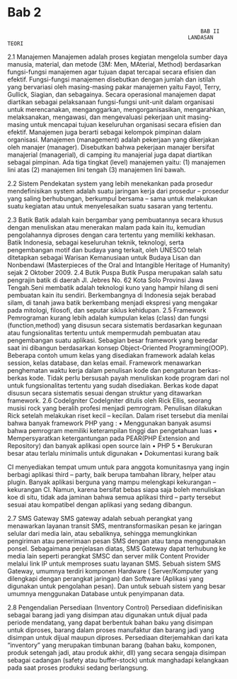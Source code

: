  # Bab 2
                                                                 BAB II
                                                             LANDASAN TEORI

2.1 Manajemen
Manajemen adalah proses kegiatan mengelola sumber daya manusia, material, dan metode (3M: Men, MAterial, Method) berdasarkan fungsi-fungsi manajemen agar tujuan dapat tercapai secara efisien dan efektif. Fungsi-fungsi manajemen disebutkan dengan jumlah dan istilah yang bervariasi oleh masing-masing pakar manajemen yaitu Fayol, Terry, Gullick, Siagian, dan sebagainya.
Secara operasional manajemen dapat diartikan sebagai pelaksanaan fungsi-fungsi unit-unit dalam organisasi untuk merencanakan, menganggarkan, mengorganisasikan, mengarahkan, melaksanakan, mengawasi, dan mengevaluasi pekerjaan unit masing-masing untuk mencapai tujuan keseluruhan organisasi secara efisien dan efektif. Manajemen juga berarti sebagai kelompok pimpinan dalam organisasi. Manajemen (management) adalah pekerjaan yang dikerjakan oleh manajer (manager). Disebutkan bahwa pekerjaan manajer bersifat manajerial (managerial), di camping itu manajerial juga dapat diartikan sebagai pimpinan. Ada tiga tingkat (level) manajemen yaitu: 
(1) manajemen lini atas
(2) manajemen lini tengah
(3) manajemen lini bawah. 

2.2	Sistem 
Pendekatan system yang lebih menekankan pada prosedur mendefinisikan system adalah suatu jaringan kerja dari prosedur – prosedur yang saling berhubungan, berkumpul bersama – sama untuk melakukan suatu kegiatan atau untuk menyelesaikan suatu sasaran yang tertentu. 

2.3	Batik
Batik adalah kain bergambar yang pembuatannya secara khusus dengan menuliskan atau menerakan malam pada kain itu, kemudian pengolahannya diproses dengan cara tertentu yang memiliki kekhasan. Batik Indonesia, sebagai keseluruhan teknik, teknologi, serta pengembangan motif dan budaya yang terkait, oleh UNESCO telah ditetapkan sebagai Warisan Kemanusiaan untuk Budaya Lisan dan Nonbendawi (Masterpieces of the Oral and Intangible Heritage of Humanity) sejak 2 Oktober 2009.
2.4 Butik Puspa
Butik Puspa merupakan salah satu pengrajin batik di daerah Jl. Jebres No. 62 Kota Solo Provinsi Jawa Tengah.Seni membatik adalah teknologi kuno yang hampir hilang di seni pembuatan kain itu sendiri. Berkembangnya di Indonesia sejak berabad silam, di tanah jawa batik berkembang menjadi ekspresi yang mengakar pada mitologi, filosofi, dan seputar siklus kehidupan. 
2.5	Framework 
Pemrograman kurang lebih adalah kumpulan kelas (class) dan fungsi (function,method) yang disusun secara sistematis berdasarkan kegunaan atau fungsionalitas tertentu untuk mempermudah pembuatan atau pengembangan suatu aplikasi. Sebagian besar framework yang beredar saat ini dibangun berdasarkan konsep Object-Oriented Programming(OOP). Beberapa contoh umum kelas yang disediakan framework adalah kelas session, kelas database, dan kelas email.
Framework menawarkan penghematan waktu kerja dalam penulisan kode dan pengaturan berkas-berkas kode. Tidak perlu bersusah payah menuliskan kode program dari nol untuk fungsionalitas tertentu yang sudah disediakan. Berkas kode dapat disusun secara sistematis sesuai dengan struktur yang ditawarkan framework.
2.6	CodeIgniter
CodeIgniter ditulis oleh Rick Ellis, seorang musisi rock yang beralih profesi menjadi pemrogram. Penulisan dilakukan Rick setelah melakukan riset kecil – kecilan. Dalam riset tersebut dia menilai bahwa banyak framework PHP yang :
•	Menggunakan banyak asumsi bahwa pemrogram memiliki keterampilan tinggi dan pengetahuan luas
•	Mempersyaratkan ketergantungan pada PEAR(PHP Extension and Repository) dan banyak aplikasi open source lain
•	PHP 5
•	Berukuran besar atau terlalu minimalis untuk digunakan
•	Dokumentasi kurang baik

CI menyediakan tempat umum untuk para anggota komunitasnya yang ingin berbagi aplikasi third – party, baik berupa tambahan library, helper atau plugin. Banyak aplikasi berguna yang mampu melengkapi kekurangan – kekurangan CI. Namun, karena bersifat bebas siapa saja boleh menuliskan koe di situ, tidak ada jaminan bahwa semua aplikasi third – party tersebut sesuai atau kompatibel dengan aplikasi yang sedang dibangun.

2.7	SMS Gateway
SMS gateway adalah sebuah perangkat yang menawarkan layanan transit SMS, mentransformasikan pesan ke jaringan selular dari media lain, atau sebaliknya, sehingga memungkinkan pengiriman atau penerimaan pesan SMS dengan atau tanpa menggunakan ponsel. 
Sebagaimana penjelasan diatas, SMS Gateway dapat terhubung ke media lain seperti perangkat SMSC dan server milik Content Provider melalui link IP untuk memproses suatu layanan SMS. 
Sebuah sistem SMS Gateway, umumnya terdiri komponen Hardware ( Server/Komputer yang dilengkapi dengan perangkat jaringan) dan Software (Aplikasi yang digunakan untuk pengolahan pesan). Dan untuk sebuah sistem yang besar umumnya menggunakan Database untuk penyimpanan data.


2.8	Pengendalian Persediaan (Inventory Control)
Persediaan didefinisikan sebagai barang jadi yang disimpan atau digunakan untuk dijual pada periode mendatang, yang dapat berbentuk bahan baku yang disimpan untuk diproses, barang dalam proses manufaktur dan barang jadi yang disimpan untuk dijual maupun diproses.
Persediaan diterjemahkan dari kata “inventory” yang merupakan timbunan barang (bahan baku, komponen, produk setengah jadi, atau produk akhir, dll) yang secara sengaja disimpan sebagai cadangan (safety atau buffer-stock) untuk manghadapi kelangkaan pada saat proses produksi sedang berlangsung.
